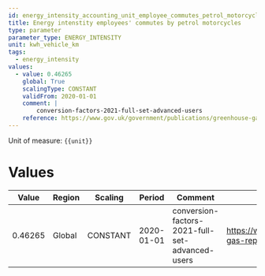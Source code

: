 ```yaml
---
id: energy_intensity_accounting_unit_employee_commutes_petrol_motorcycles
title: Energy intenstity employees' commutes by petrol motorcycles
type: parameter
parameter_type: ENERGY_INTENSITY
unit: kwh_vehicle_km
tags:
  - energy_intensity
values:
  - value: 0.46265
    global: True
    scalingType: CONSTANT
    validFrom: 2020-01-01
    comment: |
        conversion-factors-2021-full-set-advanced-users
    reference: https://www.gov.uk/government/publications/greenhouse-gas-reporting-conversion-factors-2021
---
```



Unit of measure: `{{unit}}`


# Values


| Value | Region | Scaling | Period | Comment | Reference |
|-------|--------|---------|--------|---------|-----------|
| 0.46265 | Global | CONSTANT | 2020-01-01 | conversion-factors-2021-full-set-advanced-users | https://www.gov.uk/government/publications/greenhouse-gas-reporting-conversion-factors-2021 |


